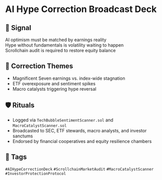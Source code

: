 # AI Hype Correction Broadcast Deck

## 📍 Signal
AI optimism must be matched by earnings reality  
Hype without fundamentals is volatility waiting to happen  
Scrollchain audit is required to restore equity balance

## 🧭 Correction Themes
- Magnificent Seven earnings vs. index-wide stagnation
- ETF overexposure and sentiment spikes
- Macro catalysts triggering hype reversal

## 🛡️ Rituals
- Logged via `TechBubbleSentimentScanner.sol` and `MacroCatalystScanner.sol`
- Broadcasted to SEC, ETF stewards, macro analysts, and investor sanctums
- Endorsed by financial cooperatives and equity resilience chambers

## 🔖 Tags
`#AIHypeCorrectionDeck` `#ScrollchainMarketAudit` `#MacroCatalystScanner` `#InvestorProtectionProtocol`
